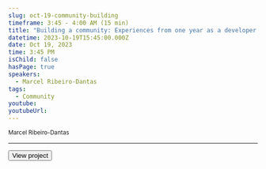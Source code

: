```yaml
---
slug: oct-19-community-building
timeframe: 3:45 - 4:00 AM (15 min)
title: "Building a community: Experiences from one year as a developer advocate"
datetime: 2023-10-19T15:45:00.000Z
date: Oct 19, 2023
time: 3:45 PM
isChild: false
hasPage: true
speakers:
  - Marcel Ribeiro-Dantas
tags:
  - Community
youtube: 
youtubeUrl: 
---
```


<div className="mb-4">
  <small className="typo-small">
Marcel Ribeiro-Dantas
  </small>
</div>

<hr className="border-t border-gray-50 mb-4 opacity-20" />

<div>
  <Button to="https://nf-co.re/" variant="secondary" size="md" arrow>
    View project
  </Button>
</div>